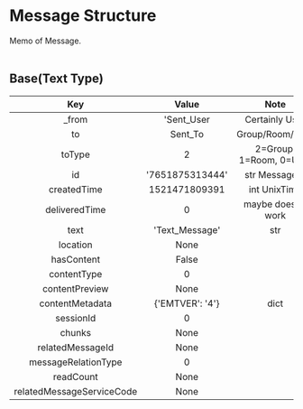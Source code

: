 # Message Structure
Memo of Message.<br><br>

## Base(Text Type)
|Key|Value|Note|
|:---:|:---:|:---:|
|_from|'Sent_User|Certainly User|
|to|Sent_To|Group/Room/User|
|toType|2|2=Group, 1=Room, 0=User|
|id|'7651875313444'|str MessageID|
|createdTime|1521471809391|int UnixTime|
|deliveredTime|0|maybe doesn't work|
|text|'Text_Message'|str|
|location|None||
|hasContent|False||
|contentType|0||
|contentPreview|None||
|contentMetadata|{'EMTVER': '4'}|dict|
|sessionId|0||
|chunks|None||
|relatedMessageId|None||
|messageRelationType|0||
|readCount|None||
|relatedMessageServiceCode|None||
